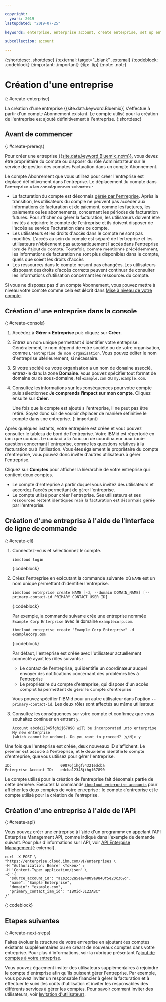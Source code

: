 ```yaml
---

copyright:
  years: 2019
lastupdated: "2019-07-25"

keywords: enterprise, enterprise account, create enterprise, set up enterprise, multiple account

subcollection: account

---
```


{:shortdesc: .shortdesc}
{:external: target="_blank" .external}
{:codeblock: .codeblock}
{:important: .important}
{:tip: .tip}
{:note: .note}

# Création d'une entreprise
{: #create-enterprise}

La création d'une entreprise {{site.data.keyword.Bluemix}} s'effectue à partir d'un compte Abonnement existant. Le compte utilisé pour la création de l'entreprise est ajouté définitivement à l'entreprise.
{:shortdesc}

## Avant de commencer
{: #create-prereqs}

Pour créer une entreprise [{{site.data.keyword.Bluemix_notm}}](/docs/account?topic=account-enterprise), vous devez être propriétaire du compte ou disposer du rôle Administrateur sur le service de gestion des comptes Facturation dans un compte Abonnement.

Le compte Abonnement que vous utilisez pour créer l'entreprise est déplacé définitivement dans l'entreprise. Le déplacement du compte dans l'entreprise a les conséquences suivantes :
* La facturation du compte est désormais [gérée par l'entreprise](/docs/billing-usage?topic=billing-usage-enterprise). Après la transition, les utilisateurs du compte ne peuvent pas accéder aux informations de facturation et de paiement, comme les factures, les paiements ou les abonnements, concernant les périodes de facturation futures. Pour afficher ou gérer la facturation, les utilisateurs doivent être invités à rejoindre le compte de l'entreprise et ils doivent disposer de l'accès au service Facturation dans ce compte.
* Les utilisateurs et les droits d'accès dans le compte ne sont pas modifiés. L'accès au sein du compte est séparé de l'entreprise et les utilisateurs n'obtiennent pas automatiquement l'accès dans l'entreprise lors de l'ajout du compte. Toutefois, comme mentionné précédemment, les informations de facturation ne sont plus disponibles dans le compte, quels que soient les droits d'accès.
* Les ressources dans le compte ne sont pas changées. Les utilisateurs disposant des droits d'accès corrects peuvent continuer de consulter les informations d'utilisation concernant les ressources du compte.

Si vous ne disposez pas d'un compte Abonnement, vous pouvez mettre à niveau votre compte comme cela est décrit dans [Mise à niveau de votre compte](/docs/account?topic=account-upgrading-account).

## Création d'une entreprise dans la console
{: #create-console}

1. Accédez à **Gérer > Entreprise** puis cliquez sur **Créer**.
1. Entrez un nom unique permettant d'identifier votre entreprise. Généralement, le nom dépend de votre société ou de votre organisation, comme `L'entreprise de mon organisation`. Vous pouvez éditer le nom d'entreprise ultérieurement, si nécessaire.
1. Si votre société ou votre organisation a un nom de domaine associé, entrez-le dans la zone **Domaine**. Vous pouvez spécifier tout format de domaine ou de sous-domaine, tel `example.com` ou `my.example.com`.
1. Consultez les informations sur les conséquences pour votre compte puis sélectionnez **Je comprends l'impact sur mon compte**. Cliquez ensuite sur **Créer**.

   Une fois que le compte est ajouté à l'entreprise, il ne peut pas être retiré. Soyez donc sûr de vouloir déplacer de manière définitive le compte dans une entreprise.
   {: important}

Après quelques instants, votre entreprise est créée et vous pouvez consulter le tableau de bord de l'entreprise. Votre IBMid est répertorié en tant que contact. Le contact a la fonction de coordinateur pour toute question concernant l'entreprise, comme les questions relatives à la facturation ou à l'utilisation. Vous êtes également le propriétaire du compte d'entreprise, vous pouvez donc inviter d'autres utilisateurs à gérer l'entreprise.

Cliquez sur **Comptes** pour afficher la hiérarchie de votre entreprise qui contient deux comptes.

* Le compte d'entreprise à partir duquel vous invitez des utilisateurs et accordez l'accès permettant de gérer l'entreprise.
* Le compte utilisé pour créer l'entreprise. Ses utilisateurs et ses ressources restent identiques mais la facturation est désormais gérée par l'entreprise.

## Création d'une entreprise à l'aide de l'interface de ligne de commande
{: #create-cli}

1. Connectez-vous et sélectionnez le compte.

   ```
   ibmcloud login
   ```
   {:codeblock}
1. Créez l'entreprise en exécutant la commande suivante, où `NAME` est un nom unique permettant d'identifier l'entreprise.

   ```
   ibmcloud enterprise create NAME [-d, --domain DOMAIN_NAME] [--primary-contact-id PRIMARY_CONTACT_USER_ID]
   ```
   {:codeblock}

   Par exemple, la commande suivante crée une entreprise nommée `Example Corp Enterprise` avec le domaine `examplecorp.com`.

   ```
   ibmcloud enterprise create "Example Corp Enterprise" -d examplecorp.com
   ```
   {:codeblock}

   Par défaut, l'entreprise est créée avec l'utilisateur actuellement connecté ayant les rôles suivants :
      * Le contact de l'entreprise, qui identifie un coordinateur auquel envoyer des notifications concernant des problèmes liés à l'entreprise
      * Le propriétaire du compte d'entreprise, qui dispose d'un accès complet lui permettant de gérer le compte d'entreprise

   Vous pouvez spécifier l'IBMid pour un autre utilisateur dans l'option `--primary-contact-id`. Les deux rôles sont affectés au même utilisateur.
1. Consultez les conséquences sur votre compte et confirmez que vous souhaitez continuer en entrant `y`.
   ```
   Account abcde12345fghij67890 will be incorporated into enterprise My new enterprise
   (which cannot be undone). Do you want to proceed? [y/N]> y
   ```

Une fois que l'entreprise est créée, deux nouveaux ID s'affichent. Le premier est associé à l'entreprise, et le deuxième identifie le compte d'entreprise, que vous utilisez pour gérer l'entreprise.

```
ID:                      09876jihgf54321edcba   
Enterprise Account ID:   edcba12345jihgf67890
```

Le compte utilisé pour la création de l'entreprise fait désormais partie de cette dernière. Exécutez la commande [`ibmcloud enterprise accounts`](/docs/cli?topic=cloud-cli-ibmcloud_enterprise#ibmcloud_enterprise_accounts) pour afficher les deux comptes de votre entreprise : le compte d'entreprise et le compte utilisé pour la création de l'entreprise.

## Création d'une entreprise à l'aide de l'API
{: #create-api}

Vous pouvez créer une entreprise à l'aide d'un programme en appelant l'API Enterprise Management API, comme indiqué dans l'exemple de demande suivant. <!-- For detailed information about the API, see [Enterprise Management API](https://{DomainName}/apidocs/enterprise-apis/enterprise#create-an-enterprise){: external}.-->
Pour plus d'informations sur l'API, voir [API Enterprise Management](https://{DomainName}/apidocs/enterprise-apis/enterprise#create-an-enterprise){: external}.

```
curl -X POST \
"https://enterprise.cloud.ibm.com/v1/enterprises \
-H "Authorization: Bearer <Token>" \
-H 'Content-Type: application/json' \
-d '{
  "source_account_id": "a1b2c32a5ea94809a9840f5e23c362d",
  "name": "Sample Enterprise",
  "domain": "example.com",
  "primary_contact_iam_id": "IBMid-0123ABC"
}'
```
{: codeblock}

## Etapes suivantes
{: #create-next-steps}

Faites évoluer la structure de votre entreprise en ajoutant des comptes existants supplémentaires ou en créant de nouveaux comptes dans votre entreprise. Pour plus d'informations, voir la rubrique présentant l'[ajout de comptes à votre entreprise](/docs/account?topic=account-enterprise-add).

Vous pouvez également inviter des utilisateurs supplémentaires à rejoindre le compte d'entreprise afin qu'ils puissent gérer l'entreprise. Par exemple, vous pouvez inviter un responsable financier à gérer la facturation et à effectuer le suivi des coûts d'utilisation et inviter les responsables des différents services à gérer les comptes. Pour savoir comment inviter des utilisateurs, voir [Invitation d'utilisateurs](/docs/iam?topic=iam-iamuserinv).
